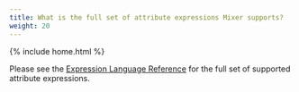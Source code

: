 ```yaml
---
title: What is the full set of attribute expressions Mixer supports?
weight: 20
---
```

{% include home.html %}

Please see the [Expression Language
Reference]({{home}}/docs/reference/config/mixer/expression-language.html) for
the full set of supported attribute expressions.
